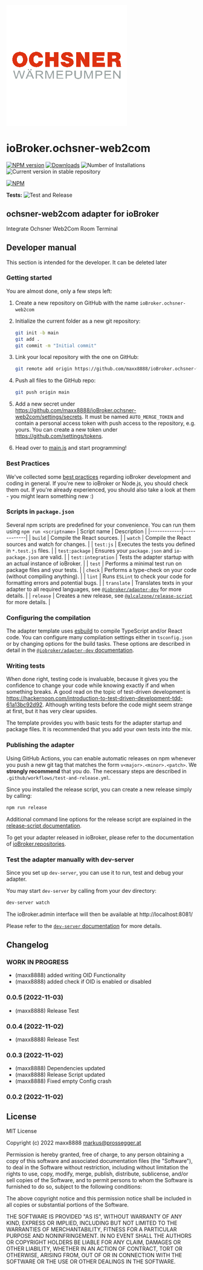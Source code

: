 ![Logo](admin/ochsner-web2com.png)
# ioBroker.ochsner-web2com

[![NPM version](https://img.shields.io/npm/v/iobroker.ochsner-web2com.svg)](https://www.npmjs.com/package/iobroker.ochsner-web2com)
[![Downloads](https://img.shields.io/npm/dm/iobroker.ochsner-web2com.svg)](https://www.npmjs.com/package/iobroker.ochsner-web2com)
![Number of Installations](https://iobroker.live/badges/ochsner-web2com-installed.svg)
![Current version in stable repository](https://iobroker.live/badges/ochsner-web2com-stable.svg)

[![NPM](https://nodei.co/npm/iobroker.ochsner-web2com.png?downloads=true)](https://nodei.co/npm/iobroker.ochsner-web2com/)

**Tests:** ![Test and Release](https://github.com/maxx8888/ioBroker.ochsner-web2com/workflows/Test%20and%20Release/badge.svg)

## ochsner-web2com adapter for ioBroker

Integrate Ochsner Web2Com Room Terminal

## Developer manual
This section is intended for the developer. It can be deleted later

### Getting started

You are almost done, only a few steps left:
1. Create a new repository on GitHub with the name `ioBroker.ochsner-web2com`
1. Initialize the current folder as a new git repository:  
	```bash
	git init -b main
	git add .
	git commit -m "Initial commit"
	```
1. Link your local repository with the one on GitHub:  
	```bash
	git remote add origin https://github.com/maxx8888/ioBroker.ochsner-web2com
	```

1. Push all files to the GitHub repo:  
	```bash
	git push origin main
	```
1. Add a new secret under https://github.com/maxx8888/ioBroker.ochsner-web2com/settings/secrets. It must be named `AUTO_MERGE_TOKEN` and contain a personal access token with push access to the repository, e.g. yours. You can create a new token under https://github.com/settings/tokens.

1. Head over to [main.js](main.js) and start programming!

### Best Practices
We've collected some [best practices](https://github.com/ioBroker/ioBroker.repositories#development-and-coding-best-practices) regarding ioBroker development and coding in general. If you're new to ioBroker or Node.js, you should
check them out. If you're already experienced, you should also take a look at them - you might learn something new :)

### Scripts in `package.json`
Several npm scripts are predefined for your convenience. You can run them using `npm run <scriptname>`
| Script name | Description |
|-------------|-------------|
| `build` | Compile the React sources. |
| `watch` | Compile the React sources and watch for changes. |
| `test:js` | Executes the tests you defined in `*.test.js` files. |
| `test:package` | Ensures your `package.json` and `io-package.json` are valid. |
| `test:integration` | Tests the adapter startup with an actual instance of ioBroker. |
| `test` | Performs a minimal test run on package files and your tests. |
| `check` | Performs a type-check on your code (without compiling anything). |
| `lint` | Runs `ESLint` to check your code for formatting errors and potential bugs. |
| `translate` | Translates texts in your adapter to all required languages, see [`@iobroker/adapter-dev`](https://github.com/ioBroker/adapter-dev#manage-translations) for more details. |
| `release` | Creates a new release, see [`@alcalzone/release-script`](https://github.com/AlCalzone/release-script#usage) for more details. |

### Configuring the compilation
The adapter template uses [esbuild](https://esbuild.github.io/) to compile TypeScript and/or React code. You can configure many compilation settings 
either in `tsconfig.json` or by changing options for the build tasks. These options are described in detail in the
[`@iobroker/adapter-dev` documentation](https://github.com/ioBroker/adapter-dev#compile-adapter-files).

### Writing tests
When done right, testing code is invaluable, because it gives you the 
confidence to change your code while knowing exactly if and when 
something breaks. A good read on the topic of test-driven development 
is https://hackernoon.com/introduction-to-test-driven-development-tdd-61a13bc92d92. 
Although writing tests before the code might seem strange at first, but it has very 
clear upsides.

The template provides you with basic tests for the adapter startup and package files.
It is recommended that you add your own tests into the mix.

### Publishing the adapter
Using GitHub Actions, you can enable automatic releases on npm whenever you push a new git tag that matches the form 
`v<major>.<minor>.<patch>`. We **strongly recommend** that you do. The necessary steps are described in `.github/workflows/test-and-release.yml`.

Since you installed the release script, you can create a new
release simply by calling:
```bash
npm run release
```
Additional command line options for the release script are explained in the
[release-script documentation](https://github.com/AlCalzone/release-script#command-line).

To get your adapter released in ioBroker, please refer to the documentation 
of [ioBroker.repositories](https://github.com/ioBroker/ioBroker.repositories#requirements-for-adapter-to-get-added-to-the-latest-repository).

### Test the adapter manually with dev-server
Since you set up `dev-server`, you can use it to run, test and debug your adapter.

You may start `dev-server` by calling from your dev directory:
```bash
dev-server watch
```

The ioBroker.admin interface will then be available at http://localhost:8081/

Please refer to the [`dev-server` documentation](https://github.com/ioBroker/dev-server#command-line) for more details.

## Changelog
<!--
Placeholder for the next version (at the beginning of the line):
### **WOoRK IN PROGRESS**
-->

### **WORK IN PROGRESS**
* (maxx8888) added writing OID Functionality
* (maxx8888) added check if OID is enabled or disabled

### 0.0.5 (2022-11-03)
* (maxx8888) Release Test

### 0.0.4 (2022-11-02)
* (maxx8888) Release Test

### 0.0.3 (2022-11-02)
* (maxx8888) Dependencies updated
* (maxx8888) Release Script updated
* (maxx8888) Fixed empty Config crash

### 0.0.2 (2022-11-02)

## License
MIT License

Copyright (c) 2022 maxx8888 <markus@prossegger.at>

Permission is hereby granted, free of charge, to any person obtaining a copy
of this software and associated documentation files (the "Software"), to deal
in the Software without restriction, including without limitation the rights
to use, copy, modify, merge, publish, distribute, sublicense, and/or sell
copies of the Software, and to permit persons to whom the Software is
furnished to do so, subject to the following conditions:

The above copyright notice and this permission notice shall be included in all
copies or substantial portions of the Software.

THE SOFTWARE IS PROVIDED "AS IS", WITHOUT WARRANTY OF ANY KIND, EXPRESS OR
IMPLIED, INCLUDING BUT NOT LIMITED TO THE WARRANTIES OF MERCHANTABILITY,
FITNESS FOR A PARTICULAR PURPOSE AND NONINFRINGEMENT. IN NO EVENT SHALL THE
AUTHORS OR COPYRIGHT HOLDERS BE LIABLE FOR ANY CLAIM, DAMAGES OR OTHER
LIABILITY, WHETHER IN AN ACTION OF CONTRACT, TORT OR OTHERWISE, ARISING FROM,
OUT OF OR IN CONNECTION WITH THE SOFTWARE OR THE USE OR OTHER DEALINGS IN THE
SOFTWARE.